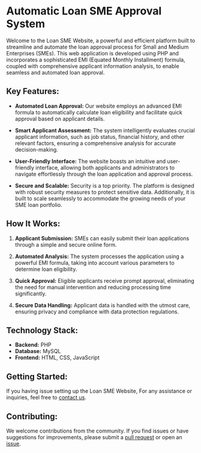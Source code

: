 # Automatic Loan SME Approval System

Welcome to the Loan SME Website, a powerful and efficient platform built to streamline and automate the loan approval process for Small and Medium Enterprises (SMEs). This web application is developed using PHP and incorporates a sophisticated EMI (Equated Monthly Installment) formula, coupled with comprehensive applicant information analysis, to enable seamless and automated loan approval.

## Key Features:

- **Automated Loan Approval:** Our website employs an advanced EMI formula to automatically calculate loan eligibility and facilitate quick approval based on applicant details.

- **Smart Applicant Assessment:** The system intelligently evaluates crucial applicant information, such as job status, financial history, and other relevant factors, ensuring a comprehensive analysis for accurate decision-making.

- **User-Friendly Interface:** The website boasts an intuitive and user-friendly interface, allowing both applicants and administrators to navigate effortlessly through the loan application and approval process.

- **Secure and Scalable:** Security is a top priority. The platform is designed with robust security measures to protect sensitive data. Additionally, it is built to scale seamlessly to accommodate the growing needs of your SME loan portfolio.

## How It Works:

1. **Applicant Submission:** SMEs can easily submit their loan applications through a simple and secure online form.

2. **Automated Analysis:** The system processes the application using a powerful EMI formula, taking into account various parameters to determine loan eligibility.

3. **Quick Approval:** Eligible applicants receive prompt approval, eliminating the need for manual intervention and reducing processing time significantly.

4. **Secure Data Handling:** Applicant data is handled with the utmost care, ensuring privacy and compliance with data protection regulations.

## Technology Stack:

- **Backend:** PHP
- **Database:** MySQL
- **Frontend:** HTML, CSS, JavaScript

## Getting Started:

If you having issue setting up the Loan SME Website, For any assistance or inquiries, feel free to [contact us](mailto:jonathanodoh3140@gmail.com).

## Contributing:

We welcome contributions from the community. If you find issues or have suggestions for improvements, please submit a [pull request]([link-to-pull-request](https://github.com/jona-odoh/automatic-loan-approval-system/pulls)) or open an [issue]([link-to-issue](https://github.com/jona-odoh/automatic-loan-approval-system/issues)).



